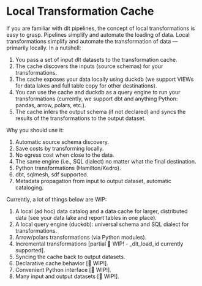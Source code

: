# Local Transformation Cache

If you are familiar with dlt pipelines, the concept of local transformations is easy to grasp. Pipelines simplify and automate the loading of data. Local transformations simplify and automate the transformation of data — primarily locally. In a nutshell:

1. You pass a set of input dlt datasets to the transformation cache.
2. The cache discovers the inputs (source schemas) for your transformations.
3. The cache exposes your data locally using duckdb (we support VIEWs for data lakes and full table copy for other destinations).
4. You can use the cache and duckdb as a query engine to run your transformations (currently, we support dbt and anything Python: pandas, arrow, polars, etc.).
5. The cache infers the output schema (if not declared) and syncs the results of the transformations to the output dataset.  

Why you should use it:

1. Automatic source schema discovery.
2. Save costs by transforming locally.
3. No egress cost when close to the data.
4. The same engine (i.e., SQL dialect) no matter what the final destination.
5. Python transformations (Hamilton/Kedro).
6. dbt, sqlmesh, sdf supported.
7. Metadata propagation from input to output dataset, automatic cataloging.  
  

Currently, a lot of things below are WIP:

1. A local (ad hoc) data catalog and a data cache for larger, distributed data (see your data lake and report tables in one place).
2. A local query engine (duckdb): universal schema and SQL dialect for transformations.
3. Arrow/polars transformations (via Python modules).
4. Incremental transformations [partial 🚧 WIP! - _dlt_load_id currently supported].
5. Syncing the cache back to output datasets.
6. Declarative cache behavior [🚧 WIP!].
7. Convenient Python interface [🚧 WIP!].
8. Many input and output datasets [🚧 WIP!].

